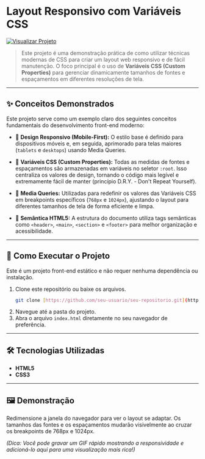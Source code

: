 # Layout Responsivo com Variáveis CSS

[![Visualizar Projeto](https://img.shields.io/badge/Visualizar_Projeto-blue?style=plastic&logo=github)](https://bettograpiuna.github.io/responsivoCSS/)

> Este projeto é uma demonstração prática de como utilizar técnicas modernas de CSS para criar um layout web responsivo e de fácil manutenção. O foco principal é o uso de **Variáveis CSS (Custom Properties)** para gerenciar dinamicamente tamanhos de fontes e espaçamentos em diferentes resoluções de tela.

---

## ✨ Conceitos Demonstrados

Este projeto serve como um exemplo claro dos seguintes conceitos fundamentais do desenvolvimento front-end moderno:

* 📱 **Design Responsivo (Mobile-First):** O estilo base é definido para dispositivos móveis e, em seguida, aprimorado para telas maiores (`tablets` e `desktops`) usando Media Queries.

* 🎨 **Variáveis CSS (Custom Properties):** Todas as medidas de fontes e espaçamentos são armazenadas em variáveis no seletor `:root`. Isso centraliza os valores de design, tornando o código mais legível e extremamente fácil de manter (princípio D.R.Y. - Don't Repeat Yourself).

* 📐 **Media Queries:** Utilizadas para redefinir os valores das Variáveis CSS em breakpoints específicos (`768px` e `1024px`), ajustando o layout para diferentes tamanhos de tela de forma eficiente e limpa.

* 📄 **Semântica HTML5:** A estrutura do documento utiliza tags semânticas como `<header>`, `<main>`, `<section>` e `<footer>` para melhor organização e acessibilidade.

---

## 🚀 Como Executar o Projeto

Este é um projeto front-end estático e não requer nenhuma dependência ou instalação.

1.  Clone este repositório ou baixe os arquivos.
    ```sh
    git clone [https://github.com/seu-usuario/seu-repositorio.git](https://github.com/seu-usuario/seu-repositorio.git)
    ```
2.  Navegue até a pasta do projeto.
3.  Abra o arquivo `index.html` diretamente no seu navegador de preferência.

---

## 🛠️ Tecnologias Utilizadas

* **HTML5**
* **CSS3**

---

## 🖼️ Demonstração

Redimensione a janela do navegador para ver o layout se adaptar. Os tamanhos das fontes e os espaçamentos mudarão visivelmente ao cruzar os breakpoints de 768px e 1024px.

*(Dica: Você pode gravar um GIF rápido mostrando a responsividade e adicioná-lo aqui para uma visualização mais rica!)*
